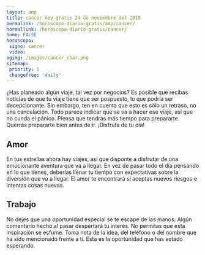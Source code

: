 ```yaml
---
layout: amp
title: cancer hoy gratis 24 de noviembre del 2019 
permalink: /horoscopo-diario-gratis/amp/cancer/
normallink: /horoscopo-diario-gratis/cancer/
home: FALSE
horoscopo:
 signo: cancer
 video:  
ogimg: /images/cancer_char.png
sitemap:
 priority: 1
 changefreq: 'daily'
---
```



¿Has planeado algún viaje, tal vez por negocios? Es posible que recibas noticias de que tu viaje tiene que ser pospuesto, lo que podría ser decepcionante. Sin embargo, ten en cuenta que esto es sólo un retraso, no una cancelación. Todo parece indicar que se va a hacer ese viaje, así que no cunda el pánico. Piensa que tendrás más tiempo para prepararte. Querrás prepararte bien antes de ir. ¡Disfruta de tu día!

## Amor

En tus estrellas ahora hay viajes, así que disponte a disfrutar de una emocionante aventura que va a llegar. En vez de pasar todo el día pensando en lo que tienes, deberías llenar tu tiempo con expectativas sobre la diversión que va a llegar. El amor te encontrará si aceptas nuevos riesgos e intentas cosas nuevas.

## Trabajo

No dejes que una oportunidad especial se te escape de las manos. Algún comentario hecho al pasar despertará tu interés. No permitas que esta inspiración se esfume. Toma nota de la idea, del teléfono o del nombre que ha sido mencionado frente a ti. Esta es la oportunidad que has estado esperando.